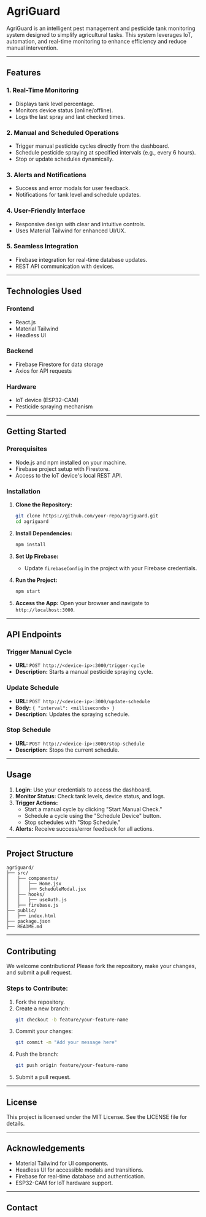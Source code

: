 # AgriGuard

AgriGuard is an intelligent pest management and pesticide tank monitoring system designed to simplify agricultural tasks. This system leverages IoT, automation, and real-time monitoring to enhance efficiency and reduce manual intervention.

---

## Features

### 1. **Real-Time Monitoring**
- Displays tank level percentage.
- Monitors device status (online/offline).
- Logs the last spray and last checked times.

### 2. **Manual and Scheduled Operations**
- Trigger manual pesticide cycles directly from the dashboard.
- Schedule pesticide spraying at specified intervals (e.g., every 6 hours).
- Stop or update schedules dynamically.

### 3. **Alerts and Notifications**
- Success and error modals for user feedback.
- Notifications for tank level and schedule updates.

### 4. **User-Friendly Interface**
- Responsive design with clear and intuitive controls.
- Uses Material Tailwind for enhanced UI/UX.

### 5. **Seamless Integration**
- Firebase integration for real-time database updates.
- REST API communication with devices.

---

## Technologies Used

### **Frontend**
- React.js
- Material Tailwind
- Headless UI

### **Backend**
- Firebase Firestore for data storage
- Axios for API requests

### **Hardware**
- IoT device (ESP32-CAM)
- Pesticide spraying mechanism

---

## Getting Started

### Prerequisites
- Node.js and npm installed on your machine.
- Firebase project setup with Firestore.
- Access to the IoT device's local REST API.

### Installation

1. **Clone the Repository:**
   ```bash
   git clone https://github.com/your-repo/agriguard.git
   cd agriguard
   ```

2. **Install Dependencies:**
   ```bash
   npm install
   ```

3. **Set Up Firebase:**
   - Update `firebaseConfig` in the project with your Firebase credentials.
   
4. **Run the Project:**
   ```bash
   npm start
   ```

5. **Access the App:**
   Open your browser and navigate to `http://localhost:3000`.

---

## API Endpoints

### Trigger Manual Cycle
- **URL:** `POST http://<device-ip>:3000/trigger-cycle`
- **Description:** Starts a manual pesticide spraying cycle.

### Update Schedule
- **URL:** `POST http://<device-ip>:3000/update-schedule`
- **Body:** `{ "interval": <milliseconds> }`
- **Description:** Updates the spraying schedule.

### Stop Schedule
- **URL:** `POST http://<device-ip>:3000/stop-schedule`
- **Description:** Stops the current schedule.

---

## Usage

1. **Login:** Use your credentials to access the dashboard.
2. **Monitor Status:** Check tank levels, device status, and logs.
3. **Trigger Actions:**
   - Start a manual cycle by clicking "Start Manual Check."
   - Schedule a cycle using the "Schedule Device" button.
   - Stop schedules with "Stop Schedule."
4. **Alerts:** Receive success/error feedback for all actions.

---

## Project Structure
```
agriguard/
├── src/
│   ├── components/
│   │   ├── Home.jsx
│   │   ├── ScheduleModal.jsx
│   ├── hooks/
│   │   ├── useAuth.js
│   ├── firebase.js
├── public/
│   ├── index.html
├── package.json
├── README.md
```

---

## Contributing

We welcome contributions! Please fork the repository, make your changes, and submit a pull request.

### Steps to Contribute:
1. Fork the repository.
2. Create a new branch:
   ```bash
   git checkout -b feature/your-feature-name
   ```
3. Commit your changes:
   ```bash
   git commit -m "Add your message here"
   ```
4. Push the branch:
   ```bash
   git push origin feature/your-feature-name
   ```
5. Submit a pull request.

---

## License

This project is licensed under the MIT License. See the LICENSE file for details.

---

## Acknowledgements

- Material Tailwind for UI components.
- Headless UI for accessible modals and transitions.
- Firebase for real-time database and authentication.
- ESP32-CAM for IoT hardware support.

---

## Contact


